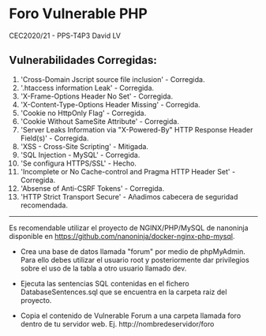 # Foro Vulnerable PHP
CEC2020/21 - PPS-T4P3
David LV

## Vulnerabilidades Corregidas:
1. 'Cross-Domain Jscript source file inclusion' - Corregida.
2. '.htaccess information Leak' - Corregida.
3. 'X-Frame-Options Header No Set' - Corregida.
4. 'X-Content-Type-Options Header Missing' - Corregida.
5. 'Cookie no HttpOnly Flag' - Corregida.
6. 'Cookie Without SameSite Attribute' - Corregida.
7. 'Server Leaks Information via "X-Powered-By" HTTP Response Header Field(s)' - Corregida.
8. 'XSS - Cross-Site Scripting' - Mitigada.
9. 'SQL Injection - MySQL' - Corregida.
10. 'Se configura HTTPS/SSL' - Hecho.
11. 'Incomplete or No Cache-control and Pragma HTTP Header Set' - Corregida.
12. 'Absense of Anti-CSRF Tokens' - Corregida.
13. 'HTTP Strict Transport Secure' - Añadimos cabecera de seguridad recomendada.

***

Es recomendable utilizar el proyecto de NGINX/PHP/MySQL de nanoninja disponible en https://github.com/nanoninja/docker-nginx-php-mysql. 

* Crea una base de datos llamada "forum" por medio de phpMyAdmin. Para ello debes utilizar el usuario root y posteriormente dar privilegios sobre el uso de la tabla a otro usuario llamado dev.

* Ejecuta las sentencias SQL contenidas en el fichero DatabaseSentences.sql que se encuentra en la carpeta raiz del proyecto.
* Copia el contenido de Vulnerable Forum a una carpeta llamada foro dentro de tu servidor web. Ej. http://nombredeservidor/foro
 

